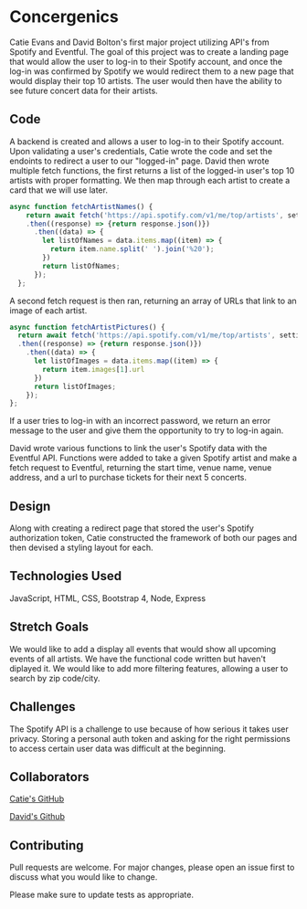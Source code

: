 # Concergenics


Catie Evans and David Bolton's first major project utilizing API's from Spotify and Eventful.
The goal of this project was to create a landing page that would allow the user to log-in to their Spotify account, and once the log-in was confirmed by Spotify we would redirect them to a new page that would display their top 10 artists. The user would then have the ability to see future concert data for their artists.

## Code

A backend is created and allows a user to log-in to their Spotify account. Upon validating a user's credentials, Catie wrote the code and set the endoints to redirect a user to our "logged-in" page.
David then wrote multiple fetch functions, the first returns a list of the logged-in user's top 10 artists with proper formatting. We then map through each artist to create a card that we will use later.
```javascript
async function fetchArtistNames() {
    return await fetch('https://api.spotify.com/v1/me/top/artists', settings)
    .then((response) => {return response.json()})
      .then((data) => {
        let listOfNames = data.items.map((item) => {
          return item.name.split(' ').join('%20');
        })
        return listOfNames;
      });
  };
  ```
  A second fetch request is then ran, returning an array of URLs that link to an image of each artist.
  ```javascript
  async function fetchArtistPictures() {
    return await fetch('https://api.spotify.com/v1/me/top/artists', settings)
    .then((response) => {return response.json()})
      .then((data) => {
        let listOfImages = data.items.map((item) => {
          return item.images[1].url
        })
        return listOfImages;
      });
  };
```
If a user tries to log-in with an incorrect password, we return an error message to the user and give them the opportunity to try to log-in again.


David wrote various functions to link the user's Spotify data with the Eventful API. Functions were added to take a given Spotify artist and make a fetch request to Eventful, returning the start time, venue name, venue address, and a url to purchase tickets for their next 5 concerts.

## Design

Along with creating a redirect page that stored the user's Spotify authorization token, Catie constructed the framework of both our pages and then devised a styling layout for each.

## Technologies Used
JavaScript, HTML, CSS, Bootstrap 4, Node, Express

## Stretch Goals
We would like to add a display all events that would show all upcoming events of all artists. We have the functional code written but haven't diplayed it. We would like to add more filtering features, allowing a user to search by zip code/city. 

## Challenges
The Spotify API is a challenge to use because of how serious it takes user privacy. Storing a personal auth token and asking for the right permissions to access certain user data was difficult at the beginning. 


## Collaborators 

[Catie's GitHub](https://github.com/evanscatie)

[David's Github](https://github.com/Aerohob)

## Contributing
Pull requests are welcome. For major changes, please open an issue first to discuss what you would like to change.

Please make sure to update tests as appropriate.

